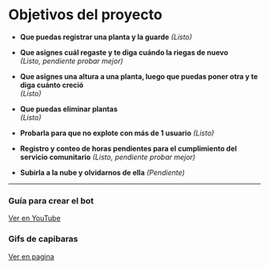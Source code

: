 # Objetivos del proyecto

- **Que puedas registrar una planta y la guarde** 
  _(Listo)_

- **Que asignes cuál regaste y te diga cuándo la riegas de nuevo**  
  _(Listo, pendiente probar mejor)_

- **Que asignes una altura a una planta, luego que puedas poner otra y te diga cuánto creció**  
  _(Listo)_

- **Que puedas eliminar plantas**  
  _(Listo)_

- **Probarla para que no explote con más de 1 usuario** 
  _(Listo)_

- **Registro y conteo de horas pendientes para el cumplimiento del servicio comunitario**
  _(Listo, pendiente probar mejor)_

- **Subirla a la nube y olvidarnos de ella**
  _(Pendiente)_

---


### Guía para crear el bot

[Ver en YouTube](https://www.youtube.com/watch?v=-ZyRGH-70e4&list=PL1-d6o0SXOR4_b2alX7VDkvxmfSxvKygd&index=1&ab_channel=LeoC%C3%B3digos)

### Gifs de capibaras
[Ver en pagina](https://giphy.com/thecapycode)